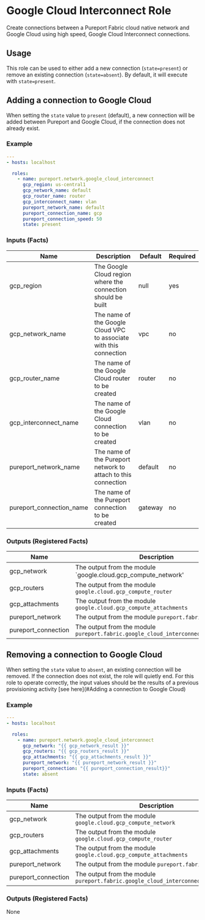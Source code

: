 # Google Cloud Interconnect Role

Create connections between a Pureport Fabric cloud native network and Google
Cloud using high speed, Google Cloud Interconnect connections.

## Usage

This role can be used to either add a new connection (`state=present`) or 
remove an existing connection (`state=absent`).  By default, it will execute
with `state=present`.

## Adding a connection to Google Cloud

When setting the `state` value to `present` (default), a new connection will
be added between Pureport and Google Cloud, if the connection does not already
exist.  

### Example

```yaml
---
- hosts: localhost

  roles:
    - name: pureport.network.google_cloud_interconnect
      gcp_region: us-central1
      gcp_network_name: default
      gcp_router_name: router
      gcp_interconnect_name: vlan
      pureport_network_name: default
      pureport_connection_name: gcp
      pureport_connection_speed: 50
      state: present
```

### Inputs (Facts)

| Name                     | Description                                                        | Default | Required |
| ------------------------ | ------------------------------------------------------------------ | ------- | -------- |
| gcp_region               | The Google Cloud region where the connection should be built       | null    | yes      |
| gcp_network_name         | The name of the Google Cloud VPC to associate with this connection | vpc     | no       |
| gcp_router_name          | The name of the Google Cloud router to be created                  | router  | no       |
| gcp_interconnect_name    | The name of the Google Cloud connection to be created              | vlan    | no       |
| pureport_network_name    | The name of the Pureport network to attach to this connection      | default | no       |
| pureport_connection_name | The name of the Pureport connection to be created                  | gateway | no       |

### Outputs (Registered Facts)

| Name                | Description                                                       |
| ------------------- | ----------------------------------------------------------------- |
| gcp_network         | The output from the module `google.cloud.gcp_compute_network'     |
| gcp_routers         | The output from the module `google.cloud.gcp_compute_router`      |
| gcp_attachments     | The output from the module `google.cloud.gcp_compute_attachments` |
| pureport_network    | The output from the module `pureport.fabric.network`              |
| pureport_connection | The output from the module `pureport.fabric.google_cloud_interconnect_connection`           |

## Removing a connection to Google Cloud

When setting the `state` value to `absent`, an existing connection will be 
removed.  If the connection does not exist, the role will quietly end.  For
this role to operate correctly, the input values should be the results of a
previous provisioning activity [see here](#Adding a connection to Google Cloud)

### Example
```yaml
---
- hosts: localhost

  roles:
    - name: pureport.network.google_cloud_interconnect
      gcp_network: "{{ gcp_network_result }}"
      gcp_routers: "{{ gcp_routers_result }}"
      gcp_attachments: "{{ gcp_attachments_result }}"
      pureport_network: "{{ pureport_network_result }}"
      pureport_connection: "{{ pureport_connection_result}}"
      state: absent
```

### Inputs (Facts)

| Name                | Description                                                                       | Default | Required |
| ------------------- | --------------------------------------------------------------------------------- | ------- | -------- |
| gcp_network         | The output from the module `google.cloud.gcp_compute_network`                     | null    | yes      |
| gcp_routers         | The output from the module `google.cloud.gcp_compute_router`                      | null    | yes      |
| gcp_attachments     | The output from the module `google.cloud.gcp_compute_attachments`                 | null    | yes      |
| pureport_network    | The output from the module `pureport.fabric.network`                                | null    | yes      |
| pureport_connection | The output from the module `pureport.fabric.google_cloud_interconnect_connection` | null    | yes      |

### Outputs (Registered Facts)

None
